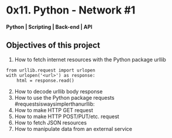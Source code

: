 # 0x11. Python - Network #1
#### Python | Scripting | Back-end | API

## Objectives of this project
1. How to fetch internet resources with the Python package urllib
```python3
from urllib.request import urlopen
with urlopen('<url>') as response:
    html = response.read()
```
2. How to decode urllib body response
3. How to use the Python package requests #requestsiswaysimplerthanurllib:
4. How to make HTTP GET request
5. How to make HTTP POST/PUT/etc. request
6. How to fetch JSON resources
7. How to manipulate data from an external service
